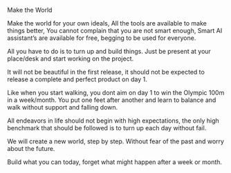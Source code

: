 Make the World

Make the world for your own ideals,
All the tools are available to make things better,
You cannot complain that you are not smart enough, 
Smart AI assistant’s are available for free, begging to be used for everyone.

All you have to do is to turn up and build things.
Just be present at your place/desk and start working on the project.

It will not be beautiful in the first release, it should not be expected to release a complete and perfect product on day 1. 

Like when you start walking,  you dont aim on day  1 to win the Olympic 100m in a week/month. 
You put one feet after another and learn to balance and walk without support and falling down.

All endeavors in life should not begin with high expectations,  the only high benchmark that should be followed is to turn up each day without fail.

We will create a new world, step by step. 
Without fear of the past and worry about the future.

Build what you can today, forget what might happen after a week or month. 